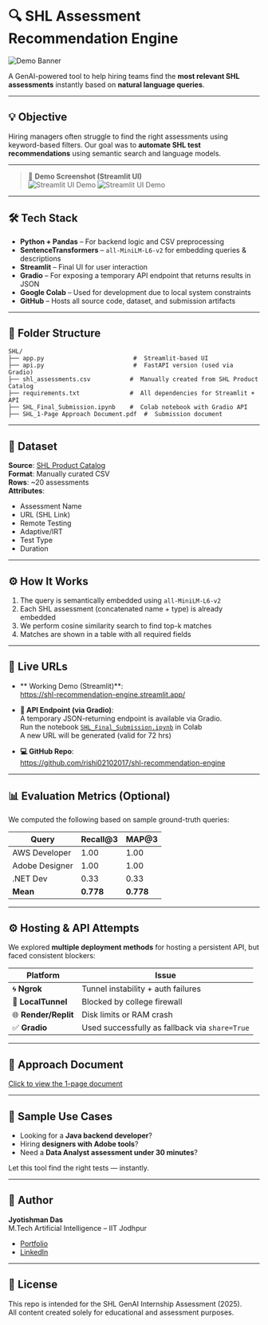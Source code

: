 
# 🔍 SHL Assessment Recommendation Engine

![Demo Banner](https://github.com/rishi02102017/shl-recommendation-engine/blob/main/SHL_logo.png)

A GenAI-powered tool to help hiring teams find the **most relevant SHL assessments** instantly based on **natural language queries**.

---

## 💡 Objective

Hiring managers often struggle to find the right assessments using keyword-based filters. Our goal was to **automate SHL test recommendations** using semantic search and language models.

---

> 📸 **Demo Screenshot (Streamlit UI)**  
![Streamlit UI Demo](https://github.com/rishi02102017/shl-recommendation-engine/blob/main/streamlit_ui_demo1.png)
![Streamlit UI Demo](https://github.com/rishi02102017/shl-recommendation-engine/blob/main/streamlit_ui_demo2.png)
> 
---

## 🛠️ Tech Stack

- **Python + Pandas** – For backend logic and CSV preprocessing  
- **SentenceTransformers** – `all-MiniLM-L6-v2` for embedding queries & descriptions  
- **Streamlit** – Final UI for user interaction  
- **Gradio** – For exposing a temporary API endpoint that returns results in JSON  
- **Google Colab** – Used for development due to local system constraints  
- **GitHub** – Hosts all source code, dataset, and submission artifacts  

---

## 📂 Folder Structure

```
SHL/
├── app.py                         #  Streamlit-based UI
├── api.py                         #  FastAPI version (used via Gradio)
├── shl_assessments.csv           #  Manually created from SHL Product Catalog
├── requirements.txt              #  All dependencies for Streamlit + API
├── SHL_Final_Submission.ipynb    #  Colab notebook with Gradio API
├── SHL_1-Page Approach Document.pdf  #  Submission document
```

---

## 🤖 Dataset

**Source**: [SHL Product Catalog](https://www.shl.com/solutions/products/product-catalog/)  
**Format**: Manually curated CSV  
**Rows**: ~20 assessments  
**Attributes**:
- Assessment Name  
- URL (SHL Link)  
- Remote Testing  
- Adaptive/IRT  
- Test Type  
- Duration

---

## ⚙️ How It Works

1. The query is semantically embedded using `all-MiniLM-L6-v2`
2. Each SHL assessment (concatenated name + type) is already embedded
3. We perform cosine similarity search to find top-k matches
4. Matches are shown in a table with all required fields

---

## 🚀 Live URLs

- ** Working Demo (Streamlit)**:  
  https://shl-recommendation-engine.streamlit.app/

- **🧵 API Endpoint (via Gradio)**:  
  A temporary JSON-returning endpoint is available via Gradio.  
   Run the notebook [`SHL_Final_Submission.ipynb`](./SHL_Final_Submission.ipynb) in Colab  
   A new URL will be generated (valid for 72 hrs)

- **💻 GitHub Repo**:  
  https://github.com/rishi02102017/shl-recommendation-engine

---

## 📊 Evaluation Metrics (Optional)

We computed the following based on sample ground-truth queries:

| Query            | Recall@3 | MAP@3 |
|------------------|-----------|--------|
| AWS Developer    | 1.00      | 1.00   |
| Adobe Designer   | 1.00      | 1.00   |
| .NET Dev         | 0.33      | 0.33   |
| **Mean**         | **0.778** | **0.778** |
---

## ⚙️ Hosting & API Attempts

We explored **multiple deployment methods** for hosting a persistent API, but faced consistent blockers:

| Platform     | Issue |
|--------------|-------|
| 🌀 **Ngrok**       | Tunnel instability + auth failures |
| 🔌 **LocalTunnel** | Blocked by college firewall |
| 🌐 **Render/Replit** | Disk limits or RAM crash |
| ✅ **Gradio**       | Used successfully as fallback via `share=True` |

---

## 📄 Approach Document

[Click to view the 1-page document](./SHL_1-Page%20Approach%20Document.pdf)

---

## 🧪 Sample Use Cases

- Looking for a **Java backend developer**?  
- Hiring **designers with Adobe tools**?  
- Need a **Data Analyst assessment under 30 minutes**?

Let this tool find the right tests — instantly.

---

## 👤 Author

**Jyotishman Das**  
M.Tech Artificial Intelligence – IIT Jodhpur  

- [Portfolio](https://my-portfolio-jyotishman-das-projects.vercel.app)  
- [LinkedIn](https://www.linkedin.com/in/jyotishmandas85p/)

 ---

## 📝 License

This repo is intended for the SHL GenAI Internship Assessment (2025).  
All content created solely for educational and assessment purposes.
